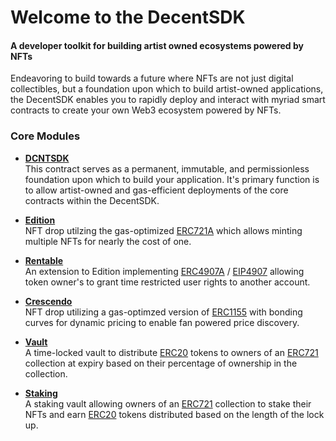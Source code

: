 # Welcome to the DecentSDK

#### A developer toolkit for building artist owned ecosystems powered by NFTs

Endeavoring to build towards a future where NFTs are not just digital collectibles, but a foundation upon which to build artist-owned applications, the DecentSDK enables you to rapidly deploy and interact with myriad smart contracts to create your own Web3 ecosystem powered by NFTs.

### Core Modules

- **[DCNTSDK](DCNTSDK.md)**  
This contract serves as a permanent, immutable, and permissionless foundation upon which to build your application. It's primary function is to allow artist-owned and gas-efficient deployments of the core contracts within the DecentSDK.

- **[Edition](Edition.md)**  
NFT drop utilzing the gas-optimized [ERC721A](https://www.azuki.com/erc721a) which allows minting multiple NFTs for nearly the cost of one.

- **[Rentable](Rentable.md)**  
An extension to Edition implementing [ERC4907A](https://chiru-labs.github.io/ERC721A/#/erc4907a) / [EIP4907](https://eips.ethereum.org/EIPS/eip-4907) allowing token owner's to grant time restricted user rights to another account.

- **[Crescendo](Crescendo.md)**  
NFT drop utilizing a gas-optimzed version of [ERC1155](https://github.com/transmissions11/solmate) with bonding curves for dynamic pricing to enable fan powered price discovery.

- **[Vault](Vault.md)**  
A time-locked vault to distribute [ERC20](https://eips.ethereum.org/EIPS/eip-20) tokens to owners of an [ERC721](https://eips.ethereum.org/EIPS/eip-721) collection at expiry based on their percentage of ownership in the collection.

- **[Staking](Staking.md)**  
A staking vault allowing owners of an [ERC721](https://eips.ethereum.org/EIPS/eip-721) collection to stake their NFTs and earn [ERC20](https://eips.ethereum.org/EIPS/eip-20) tokens distributed based on the length of the lock up.

